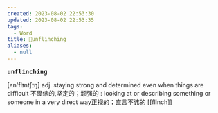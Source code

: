 ```yaml
---
created: 2023-08-02 22:53:30
updated: 2023-08-02 22:53:35
tags:
  - Word
title: 📖unflinching
aliases:
  - null
---
```


<pre><strong>unflinching</strong></pre>
[ʌn'flɪntʃɪŋ]
adj. staying strong and determined even when things are difficult 不畏缩的,坚定的；顽强的
: looking at or describing something or someone in a very direct way正视的；直言不讳的
[[flinch]]